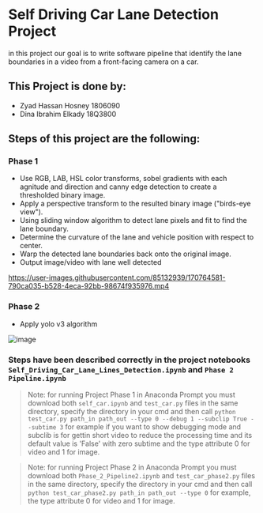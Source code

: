 # Self Driving Car Lane Detection Project

in this project our goal is to write software pipeline that identify the lane boundaries in a
video from a front-facing camera on a car.

## This Project is done by:
- Zyad Hassan Hosney 1806090
- Dina Ibrahim Elkady 18Q3800


## Steps of this project are the following:

### Phase 1

- Use  RGB, LAB, HSL color transforms, sobel gradients with each agnitude and direction and canny edge detection to create a thresholded binary image.
- Apply a perspective transform to the resulted binary image ("birds-eye view").
- Using sliding window algorithm to detect lane pixels and fit to find the lane boundary.
- Determine the curvature of the lane and vehicle position with respect to center.
- Warp the detected lane boundaries back onto the original image.
- Output image/video with lane well detected



https://user-images.githubusercontent.com/85132939/170764581-790ca035-b528-4eca-92bb-98674f935976.mp4


### Phase 2

- Apply yolo v3 algorithm


![image](https://user-images.githubusercontent.com/85132939/170764401-075921f1-d2bf-48b2-bd1f-42cbe3eccda1.png)

### Steps have been described correctly in the project notebooks `Self_Driving_Car_Lane_Lines_Detection.ipynb` and `Phase 2 Pipeline.ipynb`

> Note: for running Project Phase 1 in Anaconda Prompt you must download both `self_car.ipynb` and `test_car.py` files in the same directory, specify the directory in your cmd and then call `python test_car.py path_in path_out --type 0 --debug 1 --subclip True --subtime 3` for example if you want to show debugging mode and subclib is for gettin short video to reduce the processing time and its default value is 'False' with zero subtime and the type attribute 0 for video and 1 for image.

> Note: for running Project Phase 2 in Anaconda Prompt you must download both `Phase_2_Pipeline2.ipynb` and `test_car_phase2.py` files in the same directory, specify the directory in your cmd and then call `python test_car_phase2.py path_in path_out --type 0` for example, the type attribute 0 for video and 1 for image.
